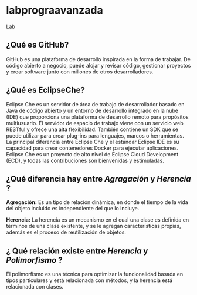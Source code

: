 # labprograavanzada
Lab

## ¿Qué es GitHub?
  GitHub es una plataforma de desarrollo inspirada en la forma de trabajar. De código abierto a negocio, 
  puede alojar y revisar código, gestionar proyectos y crear software junto con millones de otros desarrolladores. 
  
## ¿Qué es EclipseChe?
  Eclipse Che es un servidor de área de trabajo de desarrollador basado en Java de código abierto y un entorno de desarrollo 
  integrado en la nube (IDE) que proporciona una plataforma de desarrollo remoto para propósitos multiusuario. 
  El servidor de espacio de trabajo viene con un servicio web RESTful y ofrece una alta flexibilidad. También contiene un SDK 
  que se puede utilizar para crear plug-ins para lenguajes, marcos o herramientas. La principal diferencia entre Eclipse Che y
  el estándar Eclipse IDE es su capacidad para crear contenedores Docker para ejecutar aplicaciones. Eclipse Che es un proyecto 
  de alto nivel de Eclipse Cloud Development (ECD), y todas las contribuciones son bienvenidas y estimuladas.
  
## ¿Qué diferencia hay entre *Agragación* y *Herencia* ?

 **Agregación:**
    Es un tipo de relación dinámica, en donde el tiempo de la vida del objeto incluido es independiente del que lo incluye. 
 
 **Herencia:**
    La herencia es un mecanismo en el cual una clase es definida en términos de una clase existente, y se le agregan características
    propias, además es el proceso de reutilización de objetos.
    
## ¿ Qué relación existe entre *Herencia* y *Polimorfismo* ?
   
   El polimorfismo es una técnica para optimizar la funcionalidad basada en tipos
   particulares y está relacionada con métodos, y la herencia está relacionada con clases.

